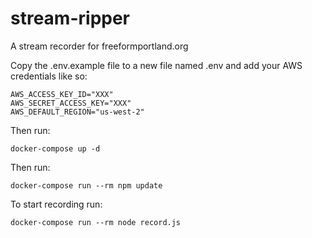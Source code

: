 # stream-ripper

A stream recorder for freeformportland.org


Copy the .env.example file to a new file named .env and add your AWS credentials like so:

```
AWS_ACCESS_KEY_ID="XXX"
AWS_SECRET_ACCESS_KEY="XXX"
AWS_DEFAULT_REGION="us-west-2"
```

Then run:
```
docker-compose up -d
```

Then run:
```
docker-compose run --rm npm update
```

To start recording run:
```
docker-compose run --rm node record.js
```
